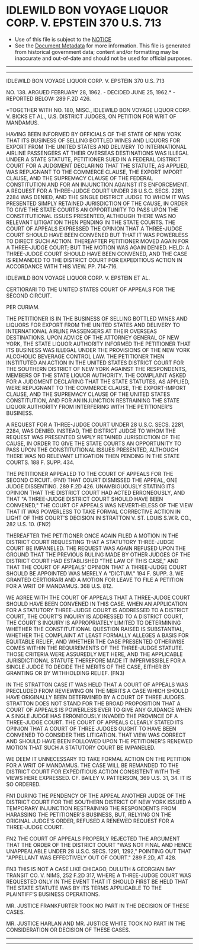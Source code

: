---
---

# IDLEWILD BON VOYAGE LIQUOR CORP. V. EPSTEIN 370 U.S. 713

* Use of this file is subject to the [NOTICE](https://github.com/publicdocs/notice/blob/master/NOTICE)
* See the [Document Metadata](../../../) for more information.
  This file is generated from historical government data; content and/or formatting may be inaccurate and out-of-date and should not be used for official purposes.

----------
----------

IDLEWILD BON VOYAGE LIQUOR CORP. V. EPSTEIN 370 U.S. 713

NO. 138.  ARGUED FEBRUARY 28, 1962.  - DECIDED JUNE 25, 1962.\* - REPORTED BELOW:  289 F.2D 426.

\*TOGETHER WITH NO. 180, MISC., IDLEWILD BON VOYAGE LIQUOR CORP. V. BICKS ET AL., U.S. DISTRICT JUDGES, ON PETITION FOR WRIT OF MANDAMUS.

HAVING BEEN INFORMED BY OFFICIALS OF THE STATE OF NEW YORK THAT ITS BUSINESS OF SELLING BOTTLED WINES AND LIQUORS FOR EXPORT FROM THE UNITED STATES AND DELIVERY TO INTERNATIONAL AIRLINE PASSENGERS AT THEIR OVERSEAS DESTINATIONS WAS ILLEGAL UNDER A STATE STATUTE, PETITIONER SUED IN A FEDERAL DISTRICT COURT FOR A JUDGMENT DECLARING THAT THE STATUTE, AS APPLIED, WAS REPUGNANT TO THE COMMERCE CLAUSE, THE EXPORT IMPORT CLAUSE, AND THE SUPREMACY CLAUSE OF THE FEDERAL CONSTITUTION AND FOR AN INJUNCTION AGAINST ITS ENFORCEMENT.  A REQUEST FOR A THREE-JUDGE COURT UNDER 28 U.S.C. SECS. 2281, 2284 WAS DENIED, AND THE SINGLE DISTRICT JUDGE TO WHOM IT WAS PRESENTED SIMPLY RETAINED JURISDICTION OF THE CAUSE, IN ORDER TO GIVE THE STATE COURTS AN OPPORTUNITY TO PASS UPON THE CONSTITUTIONAL ISSUES PRESENTED, ALTHOUGH THERE WAS NO RELEVANT LITIGATION THEN PENDING IN THE STATE COURTS.  THE COURT OF APPEALS EXPRESSED THE OPINION THAT A THREE-JUDGE COURT SHOULD HAVE BEEN CONVENED BUT THAT IT WAS POWERLESS TO DIRECT SUCH ACTION.  THEREAFTER PETITIONER MOVED AGAIN FOR A THREE-JUDGE COURT; BUT THE MOTION WAS AGAIN DENIED.  HELD:  A THREE-JUDGE COURT SHOULD HAVE BEEN CONVENED, AND THE CASE IS REMANDED TO THE DISTRICT COURT FOR EXPEDITIOUS ACTION IN ACCORDANCE WITH THIS VIEW.  PP. 714-716.

IDLEWILD BON VOYAGE LIQUOR CORP. V. EPSTEIN ET AL.

CERTIORARI TO THE UNITED STATES COURT OF APPEALS FOR THE SECOND CIRCUIT.

PER CURIAM.

THE PETITIONER IS IN THE BUSINESS OF SELLING BOTTLED WINES AND LIQUORS FOR EXPORT FROM THE UNITED STATES AND DELIVERY TO INTERNATIONAL AIRLINE PASSENGERS AT THEIR OVERSEAS DESTINATIONS.  UPON ADVICE OF THE ATTORNEY GENERAL OF NEW YORK, THE STATE LIQUOR AUTHORITY INFORMED THE PETITIONER THAT ITS BUSINESS WAS ILLEGAL UNDER THE PROVISIONS OF THE NEW YORK ALCOHOLIC BEVERAGE CONTROL LAW.  THE PETITIONER THEN INSTITUTED AN ACTION IN THE UNITED STATES DISTRICT COURT FOR THE SOUTHERN DISTRICT OF NEW YORK AGAINST THE RESPONDENTS, MEMBERS OF THE STATE LIQUOR AUTHORITY.  THE COMPLAINT ASKED FOR A JUDGMENT DECLARING THAT THE STATE STATUTES, AS APPLIED, WERE REPUGNANT TO THE COMMERCE CLAUSE, THE EXPORT-IMPORT CLAUSE, AND THE SUPREMACY CLAUSE OF THE UNITED STATES CONSTITUTION, AND FOR AN INJUNCTION RESTRAINING THE STATE LIQUOR AUTHORITY FROM INTERFERING WITH THE PETITIONER'S BUSINESS.

A REQUEST FOR A THREE-JUDGE COURT UNDER 28 U.S.C. SECS. 2281, 2284, WAS DENIED.  INSTEAD, THE DISTRICT JUDGE TO WHOM THE REQUEST WAS PRESENTED SIMPLY RETAINED JURISDICTION OF THE CAUSE, IN ORDER TO GIVE THE STATE COURTS AN OPPORTUNITY TO PASS UPON THE CONSTITUTIONAL ISSUES PRESENTED, ALTHOUGH THERE WAS NO RELEVANT LITIGATION THEN PENDING IN THE STATE COURTS.  188 F. SUPP. 434.

THE PETITIONER APPEALED TO THE COURT OF APPEALS FOR THE SECOND CIRCUIT.  (FN1)  THAT COURT DISMISSED THE APPEAL, ONE JUDGE DISSENTING.  289 F.2D 426.  UNAMBIGUOUSLY STATING ITS OPINION THAT THE DISTRICT COURT HAD ACTED ERRONEOUSLY, AND THAT "A THREE-JUDGE DISTRICT COURT SHOULD HAVE BEEN CONVENED," THE COURT OF APPEALS WAS NEVERTHELESS OF THE VIEW THAT IT WAS POWERLESS TO TAKE FORMAL CORRECTIVE ACTION IN LIGHT OF THIS COURT'S DECISION IN STRATTON V. ST. LOUIS S.W.R.  CO., 282 U.S. 10.  (FN2)

THEREAFTER THE PETITIONER ONCE AGAIN FILED A MOTION IN THE DISTRICT COURT REQUESTING THAT A STATUTORY THREE-JUDGE COURT BE IMPANELED.  THE REQUEST WAS AGAIN REFUSED UPON THE GROUND THAT THE PREVIOUS RULING MADE BY OTHER JUDGES OF THE DISTRICT COURT HAD ESTABLISHED "THE LAW OF THIS CASE," AND THAT THE COURT OF APPEALS' OPINION THAT A THREE-JUDGE COURT SHOULD BE APPOINTED WAS MERELY A "DICTUM."  194 F. SUPP. 3.  WE GRANTED CERTIORARI AND A MOTION FOR LEAVE TO FILE A PETITION FOR A WRIT OF MANDAMUS.  368 U.S. 812.

WE AGREE WITH THE COURT OF APPEALS THAT A THREE-JUDGE COURT SHOULD HAVE BEEN CONVENED IN THIS CASE.  WHEN AN APPLICATION FOR A STATUTORY THREE-JUDGE COURT IS ADDRESSED TO A DISTRICT COURT, THE COURT'S INQUIRY IS ADDRESSED TO A DISTRICT COURT, THE COURT'S INQUIRY IS APPROPRIATELY LIMITED TO DETERMINING WHETHER THE CONSTITUTIONAL QUESTION RAISED IS SUBSTANTIAL, WHETHER THE COMPLAINT AT LEAST FORMALLY ALLEGES A BASIS FOR EQUITABLE RELIEF, AND WHETHER THE CASE PRESENTED OTHERWISE COMES WITHIN THE REQUIREMENTS OF THE THREE-JUDGE STATUTE.  THOSE CRITERIA WERE ASSUREDLY MET HERE, AND THE APPLICABLE JURISDICTIONAL STATUTE THEREFORE MADE IT IMPERMISSIBLE FOR A SINGLE JUDGE TO DECIDE THE MERITS OF THE CASE, EITHER BY GRANTING OR BY WITHHOLDING RELIEF.  (FN3)

IN THE STRATTON CASE IT WAS HELD THAT A COURT OF APPEALS WAS PRECLUDED FROM REVIEWING ON THE MERITS A CASE WHICH SHOULD HAVE ORIGINALLY BEEN DETERMINED BY A COURT OF THREE JUDGES.  STRATTON DOES NOT STAND FOR THE BROAD PROPOSITION THAT A COURT OF APPEALS IS POWERLESS EVER TO GIVE ANY GUIDANCE WHEN A SINGLE JUDGE HAS ERRONEOUSLY INVADED THE PROVINCE OF A THREE-JUDGE COURT.  THE COURT OF APPEALS CLEARLY STATED ITS OPINION THAT A COURT OF THREE JUDGES OUGHT TO HAVE BEEN CONVENED TO CONSIDER THIS LITIGATION.  THAT VIEW WAS CORRECT AND SHOULD HAVE BEEN FOLLOWED UPON THE PETITIONER'S RENEWED MOTION THAT SUCH A STATUTORY COURT BE IMPANELED.

WE DEEM IT UNNECESSARY TO TAKE FORMAL ACTION ON THE PETITION FOR A WRIT OF MANDAMUS.  THE CASE WILL BE REMANDED TO THE DISTRICT COURT FOR EXPEDITIOUS ACTION CONSISTENT WITH THE VIEWS HERE EXPRESSED.  CF. BAILEY V. PATTERSON, 369 U.S. 31, 34.  IT IS SO ORDERED.

FN1  DURING THE PENDENCY OF THE APPEAL ANOTHER JUDGE OF THE DISTRICT COURT FOR THE SOUTHERN DISTRICT OF NEW YORK ISSUED A TEMPORARY INJUNCTION RESTRAINING THE RESPONDENTS FROM HARASSING THE PETITIONER'S BUSINESS, BUT, RELYING ON THE ORIGINAL JUDGE'S ORDER, REFUSED A RENEWED REQUEST FOR A THREE-JUDGE COURT.

FN2  THE COURT OF APPEALS PROPERLY REJECTED THE ARGUMENT THAT THE ORDER OF THE DISTRICT COURT "WAS NOT FINAL AND HENCE UNAPPEALABLE UNDER 28 U.S.C. SECS. 1291, 1292," POINTING OUT THAT "APPELLANT WAS EFFECTIVELY OUT OF COURT."  289 F.2D, AT 428.

FN3  THIS IS NOT A CASE LIKE CHICAGO, DULUTH & GEORGIAN BAY TRANSIT CO. V. NIMS, 252 F.2D 317, WHERE A THREE-JUDGE COURT WAS REQUESTED ONLY IN THE EVENT THAT IT SHOULD FIRST BE HELD THAT THE STATE STATUTE WAS BY ITS TERMS APPLICABLE TO THE PLAINTIFF'S BUSINESS OPERATIONS.

MR. JUSTICE FRANKFURTER TOOK NO PART IN THE DECISION OF THESE CASES.

MR. JUSTICE HARLAN AND MR. JUSTICE WHITE TOOK NO PART IN THE CONSIDERATION OR DECISION OF THESE CASES.


----------
----------

